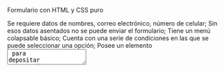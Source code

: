 Formulario con HTML y CSS puro

Se requiere datos de nombres, correo electrónico, número de celular; 
Sin esos datos asentados no se puede enviar el formulario;
Tiene un menú colapsable básico;
Cuenta con una serie de condiciones en las que se puede seleccionar una opción;
Posee un elemento <textarea> para depositar comentarios.
